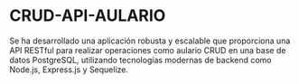 # CRUD-API-AULARIO
Se ha desarrollado una aplicación robusta  y escalable que proporciona una API RESTful para realizar operaciones como aulario CRUD en una base de datos PostgreSQL, utilizando tecnologías modernas de backend como Node.js, Express.js y Sequelize.
